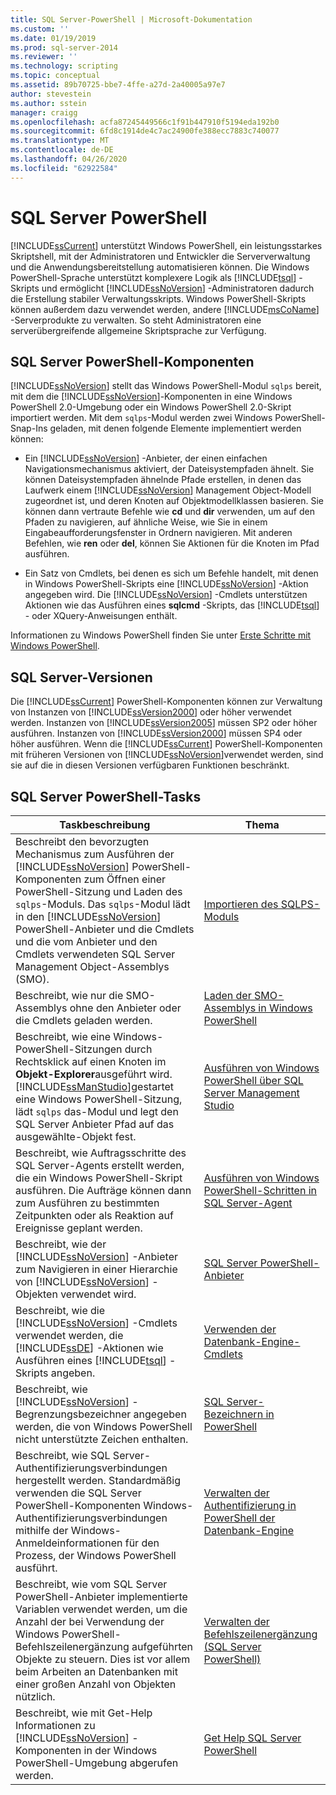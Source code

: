 ```yaml
---
title: SQL Server-PowerShell | Microsoft-Dokumentation
ms.custom: ''
ms.date: 01/19/2019
ms.prod: sql-server-2014
ms.reviewer: ''
ms.technology: scripting
ms.topic: conceptual
ms.assetid: 89b70725-bbe7-4ffe-a27d-2a40005a97e7
author: stevestein
ms.author: sstein
manager: craigg
ms.openlocfilehash: acfa87245449566c1f91b447910f5194eda192b0
ms.sourcegitcommit: 6fd8c1914de4c7ac24900fe388ecc7883c740077
ms.translationtype: MT
ms.contentlocale: de-DE
ms.lasthandoff: 04/26/2020
ms.locfileid: "62922584"
---
```

# <a name="sql-server-powershell"></a>SQL Server PowerShell
  [!INCLUDE[ssCurrent](../includes/sscurrent-md.md)] unterstützt Windows PowerShell, ein leistungsstarkes Skriptshell, mit der Administratoren und Entwickler die Serververwaltung und die Anwendungsbereitstellung automatisieren können. Die Windows PowerShell-Sprache unterstützt komplexere Logik als [!INCLUDE[tsql](../includes/tsql-md.md)] -Skripts und ermöglicht [!INCLUDE[ssNoVersion](../includes/ssnoversion-md.md)] -Administratoren dadurch die Erstellung stabiler Verwaltungsskripts. Windows PowerShell-Skripts können außerdem dazu verwendet werden, andere [!INCLUDE[msCoName](../includes/msconame-md.md)] -Serverprodukte zu verwalten. So steht Administratoren eine serverübergreifende allgemeine Skriptsprache zur Verfügung.  
  
## <a name="sql-server-powershell-components"></a>SQL Server PowerShell-Komponenten  
 [!INCLUDE[ssNoVersion](../includes/ssnoversion-md.md)] stellt das Windows PowerShell-Modul `sqlps` bereit, mit dem die [!INCLUDE[ssNoVersion](../includes/ssnoversion-md.md)]-Komponenten in eine Windows PowerShell 2.0-Umgebung oder ein Windows PowerShell 2.0-Skript importiert werden. Mit dem `sqlps`-Modul werden zwei Windows PowerShell-Snap-Ins geladen, mit denen folgende Elemente implementiert werden können:  
  
-   Ein [!INCLUDE[ssNoVersion](../includes/ssnoversion-md.md)] -Anbieter, der einen einfachen Navigationsmechanismus aktiviert, der Dateisystempfaden ähnelt. Sie können Dateisystempfaden ähnelnde Pfade erstellen, in denen das Laufwerk einem [!INCLUDE[ssNoVersion](../includes/ssnoversion-md.md)] Management Object-Modell zugeordnet ist, und deren Knoten auf Objektmodellklassen basieren. Sie können dann vertraute Befehle wie **cd** und **dir** verwenden, um auf den Pfaden zu navigieren, auf ähnliche Weise, wie Sie in einem Eingabeaufforderungsfenster in Ordnern navigieren. Mit anderen Befehlen, wie **ren** oder **del**, können Sie Aktionen für die Knoten im Pfad ausführen.  
  
-   Ein Satz von Cmdlets, bei denen es sich um Befehle handelt, mit denen in Windows PowerShell-Skripts eine [!INCLUDE[ssNoVersion](../includes/ssnoversion-md.md)] -Aktion angegeben wird. Die [!INCLUDE[ssNoVersion](../includes/ssnoversion-md.md)] -Cmdlets unterstützen Aktionen wie das Ausführen eines **sqlcmd** -Skripts, das [!INCLUDE[tsql](../includes/tsql-md.md)] - oder XQuery-Anweisungen enthält.  
  
 Informationen zu Windows PowerShell finden Sie unter [Erste Schritte mit Windows PowerShell](https://msdn.microsoft.com/library/hh857337.aspx).  
  
## <a name="sql-server-versions"></a>SQL Server-Versionen  
 Die [!INCLUDE[ssCurrent](../includes/sscurrent-md.md)] PowerShell-Komponenten können zur Verwaltung von Instanzen von [!INCLUDE[ssVersion2000](../includes/ssversion2000-md.md)] oder höher verwendet werden. Instanzen von [!INCLUDE[ssVersion2005](../includes/ssversion2005-md.md)] müssen SP2 oder höher ausführen. Instanzen von [!INCLUDE[ssVersion2000](../includes/ssversion2000-md.md)] müssen SP4 oder höher ausführen. Wenn die [!INCLUDE[ssCurrent](../includes/sscurrent-md.md)] PowerShell-Komponenten mit früheren Versionen von [!INCLUDE[ssNoVersion](../includes/ssnoversion-md.md)]verwendet werden, sind sie auf die in diesen Versionen verfügbaren Funktionen beschränkt.  
  
## <a name="sql-server-powershell-tasks"></a>SQL Server PowerShell-Tasks  
  
|Taskbeschreibung|Thema|  
|----------------------|-----------|  
|Beschreibt den bevorzugten Mechanismus zum Ausführen der [!INCLUDE[ssNoVersion](../includes/ssnoversion-md.md)] PowerShell-Komponenten zum Öffnen einer PowerShell-Sitzung und Laden des `sqlps`-Moduls. Das `sqlps`-Modul lädt in den [!INCLUDE[ssNoVersion](../includes/ssnoversion-md.md)] PowerShell-Anbieter und die Cmdlets und die vom Anbieter und den Cmdlets verwendeten SQL Server Management Object-Assemblys (SMO).|[Importieren des SQLPS-Moduls](../database-engine/import-the-sqlps-module.md)|  
|Beschreibt, wie nur die SMO-Assemblys ohne den Anbieter oder die Cmdlets geladen werden.|[Laden der SMO-Assemblys in Windows PowerShell](load-the-smo-assemblies-in-windows-powershell.md)|  
|Beschreibt, wie eine Windows-PowerShell-Sitzungen durch Rechtsklick auf einen Knoten im **Objekt-Explorer**ausgeführt wird. [!INCLUDE[ssManStudio](../includes/ssmanstudio-md.md)]gestartet eine Windows PowerShell-Sitzung, lädt `sqlps` das-Modul und legt den SQL Server Anbieter Pfad auf das ausgewählte-Objekt fest.|[Ausführen von Windows PowerShell über SQL Server Management Studio](run-windows-powershell-from-sql-server-management-studio.md)|  
|Beschreibt, wie Auftragsschritte des SQL Server-Agents erstellt werden, die ein Windows PowerShell-Skript ausführen. Die Aufträge können dann zum Ausführen zu bestimmten Zeitpunkten oder als Reaktion auf Ereignisse geplant werden.|[Ausführen von Windows PowerShell-Schritten in SQL Server-Agent](run-windows-powershell-steps-in-sql-server-agent.md)|  
|Beschreibt, wie der [!INCLUDE[ssNoVersion](../includes/ssnoversion-md.md)] -Anbieter zum Navigieren in einer Hierarchie von [!INCLUDE[ssNoVersion](../includes/ssnoversion-md.md)] -Objekten verwendet wird.|[SQL Server PowerShell-Anbieter](sql-server-powershell-provider.md)|  
|Beschreibt, wie die [!INCLUDE[ssNoVersion](../includes/ssnoversion-md.md)] -Cmdlets verwendet werden, die [!INCLUDE[ssDE](../includes/ssde-md.md)] -Aktionen wie Ausführen eines [!INCLUDE[tsql](../includes/tsql-md.md)] -Skripts angeben.|[Verwenden der Datenbank-Engine-Cmdlets](../database-engine/use-the-database-engine-cmdlets.md)|  
|Beschreibt, wie [!INCLUDE[ssNoVersion](../includes/ssnoversion-md.md)] -Begrenzungsbezeichner angegeben werden, die von Windows PowerShell nicht unterstützte Zeichen enthalten.|[SQL Server-Bezeichnern in PowerShell](sql-server-identifiers-in-powershell.md)|  
|Beschreibt, wie SQL Server-Authentifizierungsverbindungen hergestellt werden. Standardmäßig verwenden die SQL Server PowerShell-Komponenten Windows-Authentifizierungsverbindungen mithilfe der Windows-Anmeldeinformationen für den Prozess, der Windows PowerShell ausführt.|[Verwalten der Authentifizierung in PowerShell der Datenbank-Engine](manage-authentication-in-database-engine-powershell.md)|  
|Beschreibt, wie vom SQL Server PowerShell-Anbieter implementierte Variablen verwendet werden, um die Anzahl der bei Verwendung der Windows PowerShell-Befehlszeilenergänzung aufgeführten Objekte zu steuern. Dies ist vor allem beim Arbeiten an Datenbanken mit einer großen Anzahl von Objekten nützlich.|[Verwalten der Befehlszeilenergänzung &#40;SQL Server PowerShell&#41;](manage-tab-completion-sql-server-powershell.md)|  
|Beschreibt, wie mit Get-Help Informationen zu [!INCLUDE[ssNoVersion](../includes/ssnoversion-md.md)] -Komponenten in der Windows PowerShell-Umgebung abgerufen werden.|[Get Help SQL Server PowerShell](../database-engine/get-help-sql-server-powershell.md)|  
  
  
